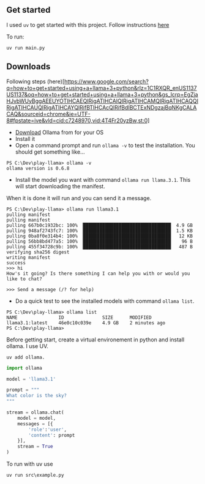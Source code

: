 ## Get started

I used `uv` to get started with this project.
Follow instructions [here](https://docs.astral.sh/uv/guides/install-python/#getting-started) 

To run:

```
uv run main.py
```


## Downloads
Following steps (here)[https://www.google.com/search?q=how+to+get+started+using+a+llama+3+python&rlz=1C1RXQR_enUS1137US1137&oq=how+to+get+started+using+a+llama+3+python&gs_lcrp=EgZjaHJvbWUyBggAEEUYOTIHCAEQIRigATIHCAIQIRigATIHCAMQIRigATIHCAQQIRigATIHCAUQIRigATIHCAYQIRifBTIHCAcQIRifBdIBCTExNDgzajBqNKgCALACAQ&sourceid=chrome&ie=UTF-8#fpstate=ive&vld=cid:c7248970,vid:4T4Fr20yzBw,st:0]

- [Download](https://ollama.com/download/windows) Ollama from for your OS 
- Install it
- Open a command prompt and run `ollama -v` to test the installation. You should get something like...

```
PS C:\Dev\play-llama> ollama -v
ollama version is 0.6.8
```

- Install the model you want with command `ollama run llama.3.1`. This will start downloading the manifest.

When it is done it will run and you can send it a message.

```
PS C:\Dev\play-llama> ollama run llama3.1
pulling manifest
pulling manifest
pulling 667b0c1932bc: 100% ▕████████████████████████████████▏ 4.9 GB
pulling 948af2743fc7: 100% ▕████████████████████████████████▏ 1.5 KB
pulling 0ba8f0e314b4: 100% ▕████████████████████████████████▏  12 KB
pulling 56bb8bd477a5: 100% ▕████████████████████████████████▏   96 B
pulling 455f34728c9b: 100% ▕████████████████████████████████▏  487 B
verifying sha256 digest
writing manifest
success
>>> hi
How's it going? Is there something I can help you with or would you like to chat?

>>> Send a message (/? for help)
```

- Do a quick test to see the installed models with command `ollama list`.

```
PS C:\Dev\play-llama> ollama list
NAME               ID              SIZE      MODIFIED      
llama3.1:latest    46e0c10c039e    4.9 GB    2 minutes ago
PS C:\Dev\play-llama>
```


Before getting start, create a virtual environement in python and install ollama. I use UV.

```
uv add ollama.
```


```python
import ollama

model = 'llama3.1'

prompt = """
What color is the sky?
"""

stream = ollama.chat(
    model = model,
    messages = [{
        'role':'user',
        'content': prompt
    }],
    stream = True
)
```

To run with uv use

```
uv run src\example.py
```